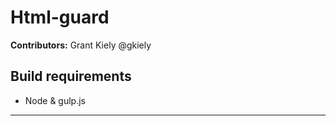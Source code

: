 Html-guard
=================

**Contributors:**
Grant Kiely @gkiely

Build requirements
----

* Node & gulp.js

------------

